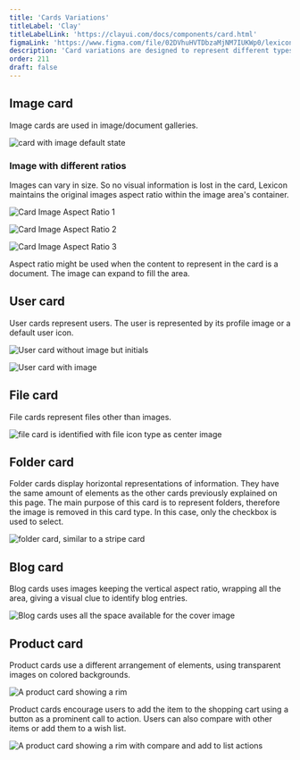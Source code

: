 ```yaml
---
title: 'Cards Variations'
titleLabel: 'Clay'
titleLabelLink: 'https://clayui.com/docs/components/card.html'
figmaLink: 'https://www.figma.com/file/02DVhuHVTDbzaMjNM7IUKWp0/lexicon?node-id=6026%3A914'
description: 'Card variations are designed to represent different types of information.'
order: 211
draft: false
---
```


## Image card

Image cards are used in image/document galleries.

![card with image default state](/images/lexicon/CardImage.jpg)

### Image with different ratios

Images can vary in size. So no visual information is lost in the card, Lexicon maintains the original images aspect ratio within the image area's container.

![Card Image Aspect Ratio 1](/images/lexicon/CardImageAspectRatio1.jpg)

![Card Image Aspect Ratio 2](/images/lexicon/CardImageAspectRatio2.jpg)

![Card Image Aspect Ratio 3](/images/lexicon/CardImageAspectRatio3.jpg)

Aspect ratio might be used when the content to represent in the card is a document. The image can expand to fill the area.

## User card

User cards represent users. The user is represented by its profile image or a default user icon.

![User card without image but initials](/images/lexicon/CardUser.jpg)

![User card with image](/images/lexicon/CardUserImage.jpg)

## File card

File cards represent files other than images.

![file card is identified with file icon type as center image](/images/lexicon/CardFile.jpg)

## Folder card

Folder cards display horizontal representations of information. They have the same amount of elements as the other cards previously explained on this page. The main purpose of this card is to represent folders, therefore the image is removed in this card type. In this case, only the checkbox is used to select.

![folder card, similar to a stripe card](/images/lexicon/CardFolder.jpg)

## Blog card

Blog cards uses images keeping the vertical aspect ratio, wrapping all the area, giving a visual clue to identify blog entries.

![Blog cards uses all the space available for the cover image](/images/lexicon/CardBlogs.png) 

## Product card

Product cards use a different arrangement of elements, using transparent images on colored backgrounds.

![A product card showing a rim](/images/lexicon/CardProduct.png) 

Product cards encourage users to add the item to the shopping cart using a button as a prominent call to action. Users can also compare with other items or add them to a wish list.

![A product card showing a rim with compare and add to list actions](/images/lexicon/CardProductCompare.png) 

